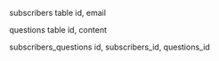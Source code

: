 subscribers table
id, email

questions table
id, content

subscribers_questions
id, subscribers_id, questions_id
